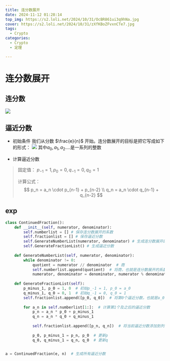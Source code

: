 ```yaml
---
title: 连分数展开
date: 2024-11-12 01:28:14
top_img: https://s2.loli.net/2024/10/31/OcBR861ui3q9hNa.jpg
cover: https://s2.loli.net/2024/10/31/zXfKBoZFvxnCTe7.jpg
tags:
  - Crypto
categories:
  - Crypto
  - 定理

---
```


# 连分数展开
## 连分数
![](https://s2.loli.net/2024/11/12/hQ9ixRVjXa1qInH.png)

## 逼近分数
+ 初始条件
  我们从分数 $\frac{e}{n}$ 开始。连分数展开的目标是把它写成如下的形式：
  ![](https://s2.loli.net/2024/11/12/lQptCnI6oMfBLH2.png)
其中$a_0,a_1,a_2....$是一系列的整数

+ 计算逼近分数
> 固定值：
$p_{-1} = 1 ,  p_0 = 0  , q_{-1} = 0   , q_0 = 1$
> 
> 计算公式：  
$$
p_n = a_n \cdot p_{n-1} + p_{n-2} \\
q_n = a_n \cdot q_{n-1} + q_{n-2}
$$

## exp
```python
class ContinuedFraction():
    def __init__(self, numerator, denominator):
        self.numberlist = [] # 保存连分数展开的系数
        self.fractionlist = [] # 保存逼近分数
        self.GenerateNumberList(numerator, denominator) # 生成连分数展开的系数
        self.GenerateFractionList() # 生成逼近分数
        
    def GenerateNumberList(self, numerator, denominator):
        while denominator != 0:
            quotient = numerator // denominator  # 商
            self.numberlist.append(quotient)  # 将商，也就是连分数展开的系数添加到系数列表
            numerator, denominator = denominator, numerator % denominator  # 产生新的将要进行连分数分解的分子分母
            
    def GenerateFractionList(self):
        p_minus_1, p_0 = 1, 0  # 初始p_-1 = 1, p_0 = a_0
        q_minus_1, q_0 = 0, 1  # 初始q_-1 = 0, q_0 = 1
        self.fractionlist.append([p_0, q_0])  # 将第0个逼近分数，也就是a_0,添加到列表
        
        for a_n in self.numberlist[1:]:  # 计算第1个及之后的逼近分数
            p_n = a_n * p_0 + p_minus_1
            q_n = a_n * q_0 + q_minus_1
            
            self.fractionlist.append([p_n, q_n])  # 将当前逼近分数添加到列表
            
            p_0, p_minus_1 = p_n, p_0  # 更新p 
            q_0, q_minus_1 = q_n, q_0  # 更新q


a = ContinuedFraction(e, n)  # 生成所有逼近分数
```